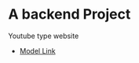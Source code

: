 # A backend Project 

Youtube type website
- [Model Link](https://app.eraser.io/workspace/YtPqZ1VogxGy1jzIDkzj)